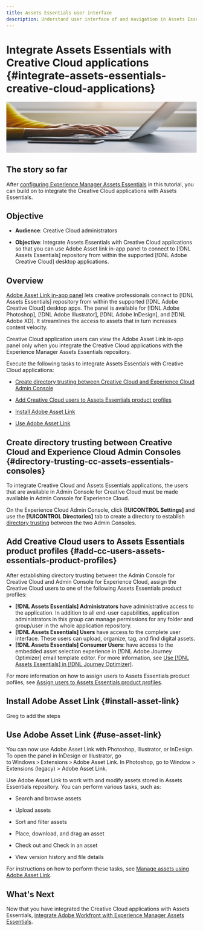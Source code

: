 ```yaml
---
title: Assets Essentials user interface
description: Understand user interface of and navigation in Assets Essentials.
---
```


# Integrate Assets Essentials with Creative Cloud applications {#integrate-assets-essentials-creative-cloud-applications}

![Preference to switch dark and light theme](assets/cce-next-banner-1.jpeg)

## The story so far

After [configuring Experience Manager Assets Essentials](adminster-aem-assets-essentials.md) in this tutorial, you can build on to integrate the Creative Cloud applications with Assets Essentials.

## Objective

* **Audience**: Creative Cloud administrators

* **Objective**: Integrate Assets Essentials with Creative Cloud applications so that you can use Adobe Asset link in-app panel to connect to [!DNL Assets Essentials] repository from within the supported [!DNL Adobe Creative Cloud] desktop applications.

## Overview

[Adobe Asset Link in-app panel](https://www.adobe.com/creativecloud/business/enterprise/adobe-asset-link.html) lets creative professionals connect to [!DNL Assets Essentials] repository from within the supported [!DNL Adobe Creative Cloud] desktop apps. The panel is available for [!DNL Adobe Photoshop], [!DNL Adobe Illustrator], [!DNL Adobe InDesign], and [!DNL Adobe XD]. It streamlines the access to assets that in turn increases content velocity.

Creative Cloud application users can view the Adobe Asset Link in-app panel only when you integrate the Creative Cloud applications with the Experience Manager Assets Essentials repository.

Execute the following tasks to integrate Assets Essentials with Creative Cloud applications:

* [Create directory trusting between Creative Cloud and Experience Cloud Admin Console](#directory-trusting-cc-assets-essentials-consoles)

* [Add Creative Cloud users to Assets Essentials product profiles](#add-cc-users-assets-essentials-product-profiles)

* [Install Adobe Asset Link](#install-asset-link)

* [Use Adobe Asset Link](#use-asset-link)

## Create directory trusting between Creative Cloud and Experience Cloud Admin Consoles {#directory-trusting-cc-assets-essentials-consoles}

To integrate Creative Cloud and Assets Essentials applications, the users that are available in Admin Console for Creative Cloud must be made available in Admin Console for Experience Cloud.

On the Experience Cloud Admin Console, click **[!UICONTROL Settings]** and use the **[!UICONTROL Directories]** tab to create a directory to establish [directory trusting](https://helpx.adobe.com/enterprise/using/set-up-identity.html#directory-trusting) between the two Admin Consoles.

## Add Creative Cloud users to Assets Essentials product profiles {#add-cc-users-assets-essentials-product-profiles}

After establishing directory trusting between the Admin Console for Creative Cloud and Admin Console for Experience Cloud, assign the Creative Cloud users to one of the following Assets Essentials product profiles:

* **[!DNL Assets Essentials] Administrators** have administrative access to the application. In addition to all end-user capabilities, application administrators in this group can manage permissions for any folder and group/user in the whole application repository.
* **[!DNL Assets Essentials] Users** have access to the complete user interface. These users can upload, organize, tag, and find digital assets.
* **[!DNL Assets Essentials] Consumer Users**: have access to the embedded asset selection experience in [!DNL Adobe Journey Optimizer] email template editor. For more information, see [Use [!DNL Assets Essentials] in [!DNL Journey Optimizer]](https://experienceleague.adobe.com/docs/journey-optimizer/using/create-messages/assets-essentials.html).

For more information on how to assign users to Assets Essentials product pofiles, see [Assign users to Assets Essentials product profiles](adminster-aem-assets-essentials.md#add-users-to-product-profiles).

## Install Adobe Asset Link {#install-asset-link}

Greg to add the steps


## Use Adobe Asset Link {#use-asset-link}

You can now use Adobe Asset Link with Photoshop, Illustrator, or InDesign. To open the panel in InDesign or Illustrator, go to Windows > Extensions > Adobe Asset Link. In Photoshop, go to Window > Extensions (legacy) > Adobe Asset Link.

Use Adobe Asset Link to work with and modify assets stored in Assets Essentials repository. You can perform various tasks, such as:

* Search and browse assets

* Upload assets

* Sort and filter assets

* Place, download, and drag an asset

* Check out and Check in an asset

* View version history and file details

For instructions on how to perform these tasks, see [Manage assets using Adobe Asset Link](https://helpx.adobe.com/in/enterprise/using/manage-assets-using-adobe-asset-link.html).

## What's Next

Now that you have  integrated the Creative Cloud applications with Assets Essentials, [integrate Adobe Workfront with Experience Manager Assets Essentials](integrate-assets-essentials-workfront.md).
